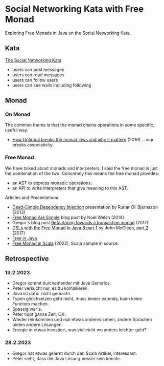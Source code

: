 # Social Networking Kata with Free Monad

Exploring Free Monads in Java on the Social Networking Kata. 

## Kata

[The Social Networking Kata](https://monospacedmonologues.com/2013/04/the-social-networking-kata/)

* users can post messages
* users can read messages
* users can follow users
* users can see walls including following

## Monad

### On Monad

The common theme is that the monad chains operations in some specific, useful way.

* [How Optional breaks the monad laws and why it matters](https://www.sitepoint.com/how-optional-breaks-the-monad-laws-and-why-it-matters/) (2016) ... `map` breaks associativity.

### Free Monad

We have talked about monads and interpreters. I said the free monad is just the combination of the two. Concretely this means the free monad provides:

* an AST to express monadic operations;
* an API to write interpreters that give meaning to this AST.

Articles and Presentations

* [Dead-Simple Dependency Injection](https://www.youtube.com/watch?v=ZasXwtTRkio) presentation by Runar Oli Bjarnason (2013)
* [Free Monad Are Simple](https://underscore.io/blog/posts/2015/04/14/free-monads-are-simple.html) blog post by Noel Welsh (2014)
* Gregor's blog post [Refactoring towards a transaction monad](https://gtrefs.github.io/code/refactoring-towards-a-transaction-monad/) (2017)
* [DSLs with the Free Monad in Java 8 part 1](https://medium.com/modernnerd-code/dsls-with-the-free-monad-in-java-8-part-i-701408e874f8) by John McClean, [part 2](https://medium.com/@johnmcclean/dsls-with-the-free-monad-in-java-8-part-ii-f0010f012ae1) (2017)
* [Free in Java](https://github.com/xuwei-k/free-monad-java/tree/master/src/main/java/free)
* [Free Monad in Scala](https://blog.rockthejvm.com/free-monad/) (2022), Scala sample in source.

## Retrospective

### 13.2.2023

* Gregor kommt durcheinander mit Java Generics.
* Peter versucht nur, es zu kompilieren.
* Java ist dafür nicht gemacht.
* Typen gleichsetzen geht nicht, muss immer extends, kann keine Functors machen.
* Spassig war's.
* Peter tippt ganze Zeit, OK.
* Wieder reinkommen und mal etwas anderes sehen, andere Sprachen bieten andere Lösungen.
* Energie in etwas investiert, was vielleicht wo anders leichter geht?

### 28.2.2023
* Gregor hat etwas gelernt durch den Scala Artikel, interessant.
* Peter sieht, dass die Java Lösung besser sein könnte.
